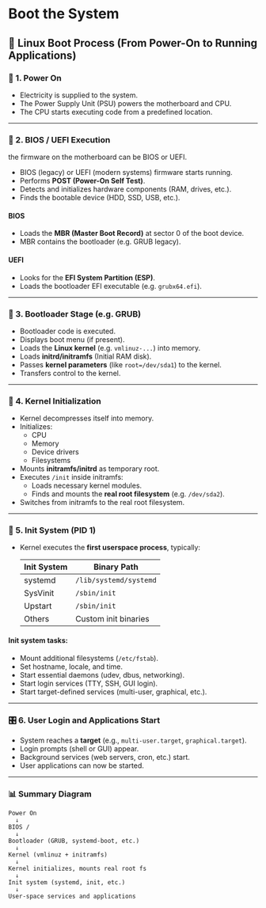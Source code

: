 # Boot the System

## 🐧 Linux Boot Process (From Power-On to Running Applications)

### 🔌 1. Power On

- Electricity is supplied to the system.
- The Power Supply Unit (PSU) powers the motherboard and CPU.
- The CPU starts executing code from a predefined location.

---

### 🧠 2. BIOS / UEFI Execution

the firmware on the motherboard can be BIOS or UEFI.

- BIOS (legacy) or UEFI (modern systems) firmware starts running.
- Performs **POST (Power-On Self Test)**.
- Detects and initializes hardware components (RAM, drives, etc.).
- Finds the bootable device (HDD, SSD, USB, etc.).

#### BIOS

- Loads the **MBR (Master Boot Record)** at sector 0 of the boot device.
- MBR contains the bootloader (e.g. GRUB legacy).

#### UEFI

- Looks for the **EFI System Partition (ESP)**.
- Loads the bootloader EFI executable (e.g. `grubx64.efi`).

---

### 🥾 3. Bootloader Stage (e.g. GRUB)

- Bootloader code is executed.
- Displays boot menu (if present).
- Loads the **Linux kernel** (e.g. `vmlinuz-...`) into memory.
- Loads **initrd/initramfs** (Initial RAM disk).
- Passes **kernel parameters** (like `root=/dev/sda1`) to the kernel.
- Transfers control to the kernel.

---

### 🧬 4. Kernel Initialization

- Kernel decompresses itself into memory.
- Initializes:
  - CPU
  - Memory
  - Device drivers
  - Filesystems
- Mounts **initramfs/initrd** as temporary root.
- Executes `/init` inside initramfs:
  - Loads necessary kernel modules.
  - Finds and mounts the **real root filesystem** (e.g. `/dev/sda2`).
- Switches from initramfs to the real root filesystem.

---

### 🧾 5. Init System (PID 1)

- Kernel executes the **first userspace process**, typically:

  | Init System | Binary Path                      |
  |-------------|----------------------------------|
  | systemd     | `/lib/systemd/systemd`           |
  | SysVinit    | `/sbin/init`                     |
  | Upstart     | `/sbin/init`                     |
  | Others      | Custom init binaries             |

#### Init system tasks:

- Mount additional filesystems (`/etc/fstab`).
- Set hostname, locale, and time.
- Start essential daemons (udev, dbus, networking).
- Start login services (TTY, SSH, GUI login).
- Start target-defined services (multi-user, graphical, etc.).

---

### 🎛️ 6. User Login and Applications Start

- System reaches a **target** (e.g., `multi-user.target`, `graphical.target`).
- Login prompts (shell or GUI) appear.
- Background services (web servers, cron, etc.) start.
- User applications can now be started.

---

### 📊 Summary Diagram

```plaintext
Power On
  ↓
BIOS / 
  ↓
Bootloader (GRUB, systemd-boot, etc.)
  ↓
Kernel (vmlinuz + initramfs)
  ↓
Kernel initializes, mounts real root fs
  ↓
Init system (systemd, init, etc.)
  ↓
User-space services and applications
```
